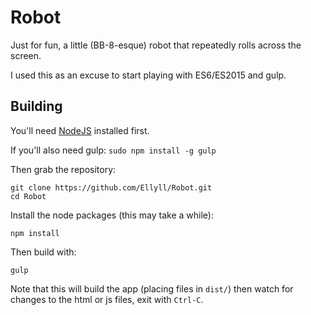 # Robot

Just for fun, a little (BB-8-esque) robot that repeatedly rolls across the screen.

I used this as an excuse to start playing with ES6/ES2015 and gulp.

## Building
You'll need [NodeJS](https://nodejs.org) installed first.

If you'll also need gulp: `sudo npm install -g gulp`

Then grab the repository:
```
git clone https://github.com/Ellyll/Robot.git
cd Robot
```

Install the node packages (this may take a while):
```
npm install
```

Then build with:
```
gulp
```
Note that this will build the app (placing files in `dist/`) then watch for changes to the html or js files, exit with `Ctrl-C`.